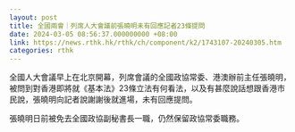 ```yaml
---
layout: post
title: 全國兩會｜列席人大會議前張曉明未有回應記者23條提問
date: 2024-03-05 08:56:37.000000000 +08:00
link: https://news.rthk.hk/rthk/ch/component/k2/1743107-20240305.htm
categories: rthk
---
```


全國人大會議早上在北京開幕，列席會議的全國政協常委、港澳辦前主任張曉明，被問到對香港即將就《基本法》23條立法有何看法，以及有甚麼說話想跟香港市民說，張曉明向記者說謝謝後就進場，未有回應提問。

張曉明日前被免去全國政協副秘書長一職，仍然保留政協常委職務。
